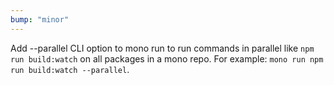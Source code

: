 ```yaml
---
bump: "minor"
---
```


Add --parallel CLI option to mono run to run commands in parallel like `npm run
build:watch` on all packages in a mono repo.
For example: `mono run npm run build:watch --parallel`.
